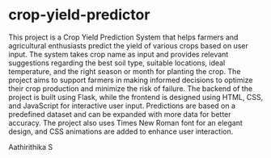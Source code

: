 # crop-yield-predictor
 This project is a Crop Yield Prediction System that helps farmers and agricultural enthusiasts predict the yield of various crops based on user input. The system takes crop name as input and provides relevant suggestions regarding the best soil type, suitable locations, ideal temperature, and the right season or month for planting the crop. The project aims to support farmers in making informed decisions to optimize their crop production and minimize the risk of failure.  The backend of the project is built using Flask, while the frontend is designed using HTML, CSS, and JavaScript for interactive user input. Predictions are based on a predefined dataset and can be expanded with more data for better accuracy. The project also uses Times New Roman font for an elegant design, and CSS animations are added to enhance user interaction.


Aathirithika S
